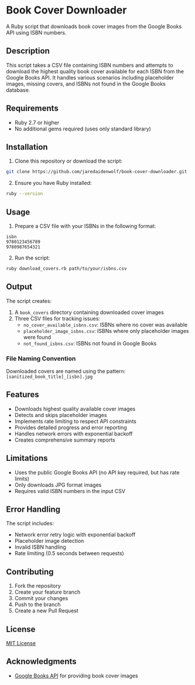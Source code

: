 # Book Cover Downloader

A Ruby script that downloads book cover images from the Google Books API using ISBN numbers.

## Description

This script takes a CSV file containing ISBN numbers and attempts to download the highest quality book cover available for each ISBN from the Google Books API. It handles various scenarios including placeholder images, missing covers, and ISBNs not found in the Google Books database.

## Requirements

- Ruby 2.7 or higher
- No additional gems required (uses only standard library)

## Installation

1. Clone this repository or download the script:
```bash
git clone https://github.com/jaredaidenwolf/book-cover-downloader.git
```

2. Ensure you have Ruby installed:
```bash
ruby --version
```

## Usage

1. Prepare a CSV file with your ISBNs in the following format:
```csv
isbn
9780123456789
9780987654321
```

2. Run the script:
```bash
ruby download_covers.rb path/to/your/isbns.csv
```

## Output

The script creates:

1. A `book_covers` directory containing downloaded cover images
2. Three CSV files for tracking issues:
   - `no_cover_available_isbns.csv`: ISBNs where no cover was available
   - `placeholder_image_isbns.csv`: ISBNs where only placeholder images were found
   - `not_found_isbns.csv`: ISBNs not found in Google Books

### File Naming Convention

Downloaded covers are named using the pattern: `[sanitized_book_title]_[isbn].jpg`

## Features

- Downloads highest quality available cover images
- Detects and skips placeholder images
- Implements rate limiting to respect API constraints
- Provides detailed progress and error reporting
- Handles network errors with exponential backoff
- Creates comprehensive summary reports

## Limitations

- Uses the public Google Books API (no API key required, but has rate limits)
- Only downloads JPG format images
- Requires valid ISBN numbers in the input CSV

## Error Handling

The script includes:
- Network error retry logic with exponential backoff
- Placeholder image detection
- Invalid ISBN handling
- Rate limiting (0.5 seconds between requests)

## Contributing

1. Fork the repository
2. Create your feature branch
3. Commit your changes
4. Push to the branch
5. Create a new Pull Request

## License

[MIT License](LICENSE)

## Acknowledgments

- [Google Books API](https://developers.google.com/books) for providing book cover images
